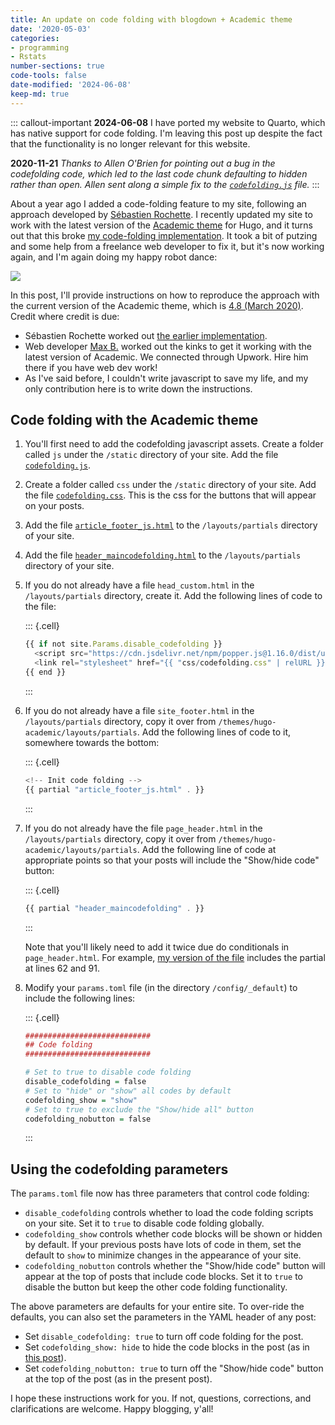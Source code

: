 ```yaml
---
title: An update on code folding with blogdown + Academic theme
date: '2020-05-03'
categories:
- programming
- Rstats
number-sections: true
code-tools: false
date-modified: '2024-06-08'
keep-md: true
---
```




::: callout-important
**2024-06-08** I have ported my website to Quarto, which has native support for code folding. I'm leaving this post up despite the fact that the functionality is no longer relevant for this website.

**2020-11-21** _Thanks to Allen O'Brien for pointing out a bug in the codefolding code, which led to the last code chunk defaulting to hidden rather than open. Allen sent along a simple fix to the [`codefolding.js`](/files/_codefolding/codefolding.js) file._
:::

About a year ago I added a code-folding feature to my site, following an approach developed by [Sébastien Rochette](https://statnmap.com/2017-11-13-enable-code-folding-in-bookdown-and-blogdown/). I recently updated my site to work with the latest version of the [Academic theme](https://sourcethemes.com/academic/) for Hugo, and it turns out that this broke [my code-folding implementation](/posts/code-folding-with-blogdown-academic/). It took a bit of putzing and some help from a freelance web developer to fix it, but it's now working again, and I'm again doing my happy robot dance:

![](https://media.giphy.com/media/mIZ9rPeMKefm0/giphy.gif)

In this post, I'll provide instructions on how to reproduce the approach with the current version of the Academic theme, which is [4.8 (March 2020)](https://sourcethemes.com/academic/updates/v4.8.0/). Credit where credit is due: 

- Sébastien Rochette worked out [the earlier implementation](https://statnmap.com/2017-11-13-enable-code-folding-in-bookdown-and-blogdown/).
- Web developer [Max B.](https://upwork.com/freelancers/~01328c0a21498eac2a) worked out the kinks to get it working with the latest version of Academic. We connected through Upwork. Hire him there if you have web dev work!
- As I've said before, I couldn't write javascript to save my life, and my only contribution here is to write down the instructions.

## Code folding with the Academic theme

1.  You'll first need to add the codefolding javascript assets. Create a folder called `js` under the `/static` directory of your site. Add the file [`codefolding.js`](/files/_codefolding/codefolding.js).

2.  Create a folder called `css` under the `/static` directory of your site. Add the file [`codefolding.css`](/files/_codefolding/codefolding.css). This is the css for the buttons that will appear on your posts. 

3.  Add the file [`article_footer_js.html`](/files/_codefolding/article_footer_js.html) to the `/layouts/partials` directory of your site.

4.  Add the file [`header_maincodefolding.html`](/files/_codefolding/header_maincodefolding.html) to the `/layouts/partials` directory of your site.

5.  If you do not already have a file `head_custom.html` in the `/layouts/partials` directory, create it. Add the following lines of code to the file:


    ::: {.cell}
    
    ```{.js .cell-code}
    {{ if not site.Params.disable_codefolding }}
      <script src="https://cdn.jsdelivr.net/npm/popper.js@1.16.0/dist/umd/popper.min.js"></script>
      <link rel="stylesheet" href="{{ "css/codefolding.css" | relURL }}" />
    {{ end }}
    ```
    :::


6.  If you do not already have a file `site_footer.html` in the `/layouts/partials` directory, copy it over from `/themes/hugo-academic/layouts/partials`. Add the following lines of code to it, somewhere towards the bottom:


    ::: {.cell}
    
    ```{.js .cell-code}
    <!-- Init code folding -->
    {{ partial "article_footer_js.html" . }}
    ```
    :::


7.  If you do not already have the file `page_header.html` in the `/layouts/partials` directory, copy it over from `/themes/hugo-academic/layouts/partials`. Add the following line of code at appropriate points so that your posts will include the "Show/hide code" button:


    ::: {.cell}
    
    ```{.js .cell-code}
    {{ partial "header_maincodefolding" . }}
    ```
    :::


    Note that you'll likely need to add it twice due do conditionals in `page_header.html`. For example, [my version of the file](/files/_codefolding/page_header.html) includes the partial at lines 62 and 91.
    
8.  Modify your `params.toml` file (in the directory `/config/_default`) to include the following lines:


    ::: {.cell}
    
    ```{.r .cell-code}
    ############################
    ## Code folding
    ############################
    
    # Set to true to disable code folding
    disable_codefolding = false
    # Set to "hide" or "show" all codes by default
    codefolding_show = "show"
    # Set to true to exclude the "Show/hide all" button
    codefolding_nobutton = false
    ```
    :::


## Using the codefolding parameters

The `params.toml` file now has three parameters that control code folding:

- `disable_codefolding` controls whether to load the code folding scripts on your site. Set it to `true` to disable code folding globally. 
- `codefolding_show` controls whether code blocks will be shown or hidden by default. If your previous posts have lots of code in them, set the default to `show` to minimize changes in the appearance of your site.
- `codefolding_nobutton` controls whether the "Show/hide code" button will appear at the top of posts that include code blocks. Set it to `true` to disable the button but keep the other code folding functionality. 

The above parameters are defaults for your entire site. To over-ride the defaults, you can also set the parameters in the YAML header of any post: 

- Set `disable_codefolding: true` to turn off code folding for the post.
- Set `codefolding_show: hide` to hide the code blocks in the post (as in [this post](/package-downloads/)).
- Set `codefolding_nobutton: true` to turn off the "Show/hide code" button at the top of the post (as in the present post).

I hope these instructions work for you. If not, questions, corrections, and clarifications are welcome. Happy blogging, y'all! 
